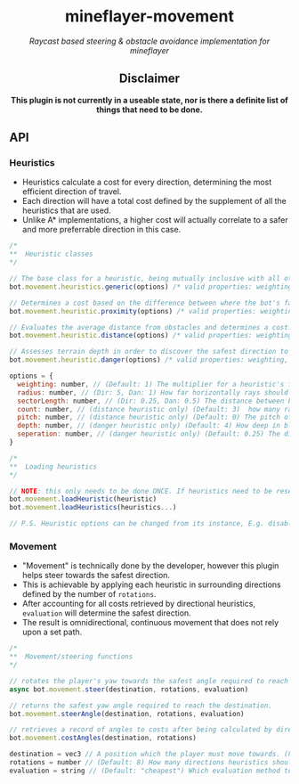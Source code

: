 <div align="center">
  <h1>mineflayer-movement</h1>
  <i>Raycast based steering & obstacle avoidance implementation for mineflayer</i>
  <br>
  <h2>Disclaimer</h1>
  <b>This plugin is not currently in a useable state, nor is there a definite list of things that need to be done.</b>
</div>

## API
### Heuristics
- Heuristics calculate a cost for every direction, determining the most efficient direction of travel.
- Each direction will have a total cost defined by the supplement of all the heuristics that are used.
- Unlike A* implementations, a higher cost will actually correlate to a safer and more preferrable direction in this case.
```js
/*
**  Heuristic classes
*/

// The base class for a heuristic, being mutually inclusive with all other heuristics. Only required for creating new heuristics by extending itself.
bot.movement.heuristics.generic(options) /* valid properties: weighting */

// Determines a cost based on the difference between where the bot's facing vs. where it needs to face. Generally, smaller differences scale to a higher and therefore preferrable cost.
bot.movement.heuristic.proximity(options) /* valid properties: weighting */

// Evaluates the average distance from obstacles and determines a cost. A closer proximity will result in a lower cost (i.e. less preferrable)
bot.movement.heuristic.distance(options) /* valid properties: weighting, radius, sectorLength, count, pitch */

// Assesses terrain depth in order to discover the safest direction to travel. Unsafe (deep) terrain will correlate to a low cost, and shallow terrain to a high cost
bot.movement.heuristic.danger(options) /* valid properties: weighting, radius, sectorLength, depth, seperation */

options = {
  weighting: number, // (Default: 1) The multiplier for a heuristic's final cost. Higher values will have a more considerable impact over the final costs.
  radius: number, // (Dir: 5, Dan: 1) How far horizontally rays should traverse. Higher values dull reaction speed, however result in smoother avoidance.
  sectorLength: number, // (Dir: 0.25, Dan: 0.5) The distance between block intercept checks on a ray. Smaller values increase reliability in finding intercepts, however result in slower performance.
  count: number, // (distance heuristic only) (Default: 3)  how many rays are cast vertically in a single direction. Higher values increase reliability in determining obstacles. The total collective spread between rays is 90°.
  pitch: number, // (distance heuristic only) (Default: 0) The pitch offset (in radians) of the angle in which the middle ray is cast from. Influences overall where obstacles are detected, however should remain 0 in most cases.
  depth: number, // (danger heuristic only) (Default: 4) How deep in blocks that depth rays should be cast. Higher values dull the urgency to avoid shallow holes.
  seperation: number, // (danger heuristic only) (Default: 0.25) The distance between depth rays casted from the primary ray (if confused, see src/heuristics/danger.js). Smaller values increase reliability in determining an average depth, however result in slower performance.
}

/*
**  Loading heuristics
*/

// NOTE: this only needs to be done ONCE. If heuristics need to be reset, then the plugin must be loaded again with bot.loadPlugin.
bot.movement.loadHeuristic(heuristic)
bot.movement.loadHeuristics(heuristics...)

// P.S. Heuristic options can be changed from its instance, E.g. disabling a heuristic: heuristic.weighting = 0
```
### Movement
- "Movement" is technically done by the developer, however this plugin helps steer towards the safest direction.
- This is achievable by applying each heuristic in surrounding directions defined by the number of `rotations`.
- After accounting for all costs retrieved by directional heuristics, `evaluation` will determine the safest direction.
- The result is omnidirectional, continuous movement that does not rely upon a set path.
```js
/*
**  Movement/steering functions
*/

// rotates the player's yaw towards the safest angle required to reach the destination. Returns a promise.
async bot.movement.steer(destination, rotations, evaluation)

// returns the safest yaw angle required to reach the destination.
bot.movement.steerAngle(destination, rotations, evaluation)

// retrieves a record of angles to costs after being calculated by directional heuristrics.
bot.movement.costAngles(destination, rotations)

destination = vec3 // A position which the player must move towards. (https://github.com/PrismarineJS/node-vec3)
rotations = number // (Default: 8) How many directions heuristics should be applied in, circularly. Higher values gather more information regarding the surrounding environment (Typically should be an exponent of two!)
evaluation = string // (Default: "cheapest") Which evaluation method to use whilst determining the final angle. Valid options are "cheapest" & "average".

```
